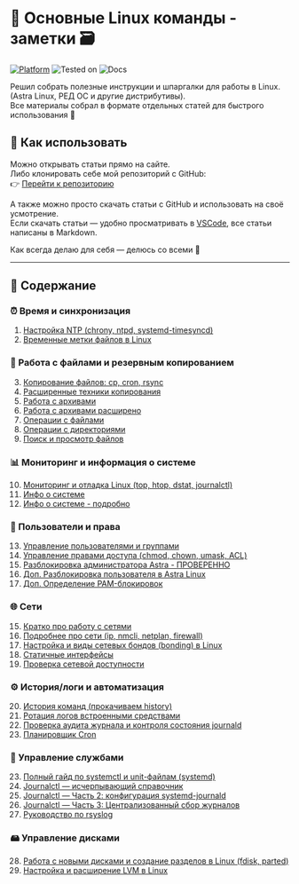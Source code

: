 # 📘 Основные Linux команды - заметки 🗃️

[![Platform](https://img.shields.io/badge/platform-Linux-lightgrey?style=flat-square&logo=linux)](https://kernel.org)
![Tested on](https://img.shields.io/badge/tested%20on-Red%20OS%207.3%20%7C%208.0%20%7C%20Astra%20SE%201.7.5%20%7C%201.8-orange?style=flat-square)
![Docs](https://img.shields.io/badge/docs-markdown-blueviolet?style=flat-square)

Решил собрать полезные инструкции и шпаргалки для работы в Linux.  
(Astra Linux, РЕД ОС и другие дистрибутивы).  
Все материалы собрал в формате отдельных статей для быстрого использования 📝

## 📌 Как использовать

Можно открывать статьи прямо на сайте.  
Либо клонировать себе мой репозиторий с GitHub:  
👉 [Перейти к репозиторию](https://github.com/soulpastwk/linux-help/tree/main)  

А также можно просто скачать статьи с GitHub и использовать на своё усмотрение. <br>
Если скачать статьи — удобно просматривать в [VSCode](https://code.visualstudio.com/), все статьи написаны в Markdown.

Как всегда делаю для себя — делюсь со всеми 💁

---

## 📑 Содержание

<div class="two-columns">

<h3>⏰ Время и синхронизация</h3>
<ol>
  <li><a href="01_ntp">Настройка NTP (chrony, ntpd, systemd-timesyncd)</a></li>
  <li><a href="07_file_timestamps">Временные метки файлов в Linux</a></li>
</ol>

<h3>📂 Работа с файлами и резервным копированием</h3>
<ol start="3">
  <li><a href="02_cp_cron_rsync">Копирование файлов: cp, cron, rsync</a></li>
  <li><a href="03_copy_advanced">Расширенные техники копирования</a></li>
  <li><a href="04_archives">Работа с архивами</a></li>
  <li><a href="18_archive">Работа с архивами расширено</a></li>
  <li><a href="13_file_operation">Операции с файлами</a></li>
  <li><a href="14_dir_operation">Операции с директориями</a></li>
  <li><a href="15_find_file">Поиск и просмотр файлов</a></li>
</ol>

<h3>📊 Мониторинг и информация о системе</h3>
<ol start="10">
  <li><a href="05_monitoring">Мониторинг и отладка Linux (top, htop, dstat, journalctl)</a></li>
  <li><a href="06_sysinfo">Инфо о системе</a></li>
  <li><a href="06_01_system-audit">Инфо о системе - подробно</a></li>
</ol>

<h3>👤 Пользователи и права</h3>
<ol start="13">
  <li><a href="08_users">Управление пользователями и группами</a></li>
  <li><a href="12_permissions">Управление правами доступа (chmod, chown, umask, ACL)</a></li>
  <li><a href="unlock_admin_astra">Разблокировка администратора Astra - ПРОВЕРЕННО </a></li>
  <li><a href="unlock_user_astra"> Доп. Разблокировка пользователя в Astra Linux</a></li>
  <li><a href="02_pam_unlock">Доп. Определение PAM-блокировок</a></li>
</ol>

<h3>🌐 Сети</h3>
<ol start="15">
  <li><a href="10_network_basics">Кратко про работу с сетями</a></li>
  <li><a href="11_network_details">Подробнее про сети (ip, nmcli, netplan, firewall)</a></li>
  <li><a href="16_Bonding">Настройка и виды сетевых бондов (bonding) в Linux</a></li>
  <li><a href="17_inet_static">Статичные интерфейсы</a></li>
  <li><a href="20_network-port-check">Проверка сетевой доступности</a></li>
</ol>

<h3>⚙️ История/логи и автоматизация</h3>
<ol start="20">
  <li><a href="09_shell_history">История команд (прокачиваем history)</a></li>
  <li><a href="23_log-rotation-native-only">Ротация логов встроенными средствами</a></li>
  <li><a href="23_1_journalctl-audit-check">Проверка аудита журнала и контроля состояния journald</a></li>
  <li><a href="cron-guide">Планировщик Cron</a></li>
</ol>

<h3>🔧 Управление службами</h3>
<ol start="23">
  <li><a href="19_systemctl-guide">Полный гайд по systemctl и unit-файлам (systemd)</a></li>
  <li><a href="21_journalctl-guide">Journalctl — исчерпывающий справочник</a></li>
  <li><a href="21_1_journalctl-guide">Journalctl — Часть 2: конфигурация systemd-journald</a></li>
  <li><a href="21_2_journalctl-remote">Journalctl — Часть 3: Централизованный сбор журналов</a></li>
  <li><a href="22_rsyslog-guide">Руководство по rsyslog</a></li>
</ol>

<h3>🖴 Управление дисками</h3>
<ol start="28">
  <li><a href="25_Disks_Partitioning">Работа с новыми дисками и создание разделов в Linux (fdisk, parted)</a></li>
  <li><a href="25_LVM">Настройка и расширение LVM в Linux</a></li>
</ol>
</div>
